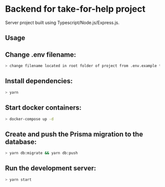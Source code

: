 # Backend for take-for-help project

Server project built using Typescript/Node.js/Express.js.

## Usage

## Change .env filename:

```bash
> change filename located in root folder of project from .env.example to .env
```

## Install dependencies:

```bash
> yarn
```

## Start docker containers:

```bash
> docker-compose up -d
```

## Create and push the Prisma migration to the database:

```bash
> yarn db:migrate && yarn db:push
```

## Run the development server:

```bash
> yarn start
```
